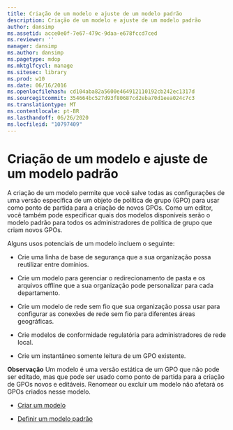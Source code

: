 ```yaml
---
title: Criação de um modelo e ajuste de um modelo padrão
description: Criação de um modelo e ajuste de um modelo padrão
author: dansimp
ms.assetid: acce0e0f-7e67-479c-9daa-e678fccd7ced
ms.reviewer: ''
manager: dansimp
ms.author: dansimp
ms.pagetype: mdop
ms.mktglfcycl: manage
ms.sitesec: library
ms.prod: w10
ms.date: 06/16/2016
ms.openlocfilehash: cd104aba82a5600e464912110192cb242ec1317d
ms.sourcegitcommit: 354664bc527d93f80687cd2eba70d1eea024c7c3
ms.translationtype: MT
ms.contentlocale: pt-BR
ms.lasthandoff: 06/26/2020
ms.locfileid: "10797409"
---
```

# Criação de um modelo e ajuste de um modelo padrão


A criação de um modelo permite que você salve todas as configurações de uma versão específica de um objeto de política de grupo (GPO) para usar como ponto de partida para a criação de novos GPOs. Como um editor, você também pode especificar quais dos modelos disponíveis serão o modelo padrão para todos os administradores de política de grupo que criam novos GPOs.

Alguns usos potenciais de um modelo incluem o seguinte:

-   Crie uma linha de base de segurança que a sua organização possa reutilizar entre domínios.

-   Crie um modelo para gerenciar o redirecionamento de pasta e os arquivos offline que a sua organização pode personalizar para cada departamento.

-   Crie um modelo de rede sem fio que sua organização possa usar para configurar as conexões de rede sem fio para diferentes áreas geográficas.

-   Crie modelos de conformidade regulatória para administradores de rede local.

-   Crie um instantâneo somente leitura de um GPO existente.

**Observação**  Um modelo é uma versão estática de um GPO que não pode ser editado, mas que pode ser usado como ponto de partida para a criação de GPOs novos e editáveis. Renomear ou excluir um modelo não afetará os GPOs criados nesse modelo.

 

-   [Criar um modelo](create-a-template-agpm30ops.md)

-   [Definir um modelo padrão](set-a-default-template-agpm30ops.md)

 

 






